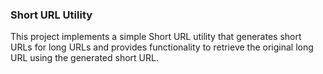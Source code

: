 ### Short URL Utility


This project implements a simple Short URL utility that generates short URLs for long URLs and provides functionality to retrieve the original long URL using the generated short URL.
